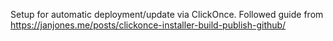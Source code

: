 Setup for automatic deployment/update via ClickOnce.
Followed guide from https://janjones.me/posts/clickonce-installer-build-publish-github/
